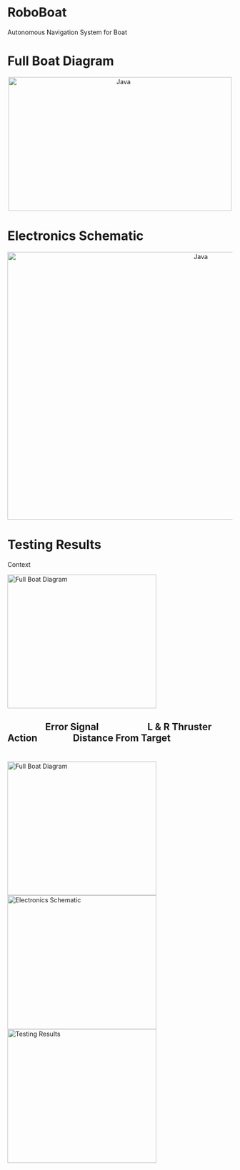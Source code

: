 # RoboBoat
Autonomous Navigation System for Boat

# Full Boat Diagram
<p align="center">
   <img align="middle" alt="Java" width="500px" height="300px"src="https://github.com/user-attachments/assets/742fffdf-3da5-4602-a967-c3886a6e2ee0">
</p>

# Electronics Schematic
<p align="center">
   <img align="middle" alt="Java" width="850px" height="600" height="350px"src="https://github.com/user-attachments/assets/21d40257-a20d-49e6-9029-5e83bc6b3402">
</p>

# Testing Results
<p> Context </p>
<img src="https://github.com/user-attachments/assets/e87ef458-8f72-420b-a303-a13327d78a1c" alt="Full Boat Diagram" height ="300px" width="333px">

## &nbsp;&nbsp;&nbsp;&nbsp;&nbsp;&nbsp;&nbsp;&nbsp;&nbsp;&nbsp;&nbsp;&nbsp;&nbsp; &nbsp;&nbsp;&nbsp;Error Signal&nbsp;&nbsp;&nbsp;&nbsp;&nbsp;&nbsp;&nbsp;&nbsp;&nbsp;&nbsp;&nbsp;&nbsp; &nbsp;&nbsp;&nbsp;&nbsp;&nbsp;&nbsp;&nbsp;&nbsp; L & R Thruster Action &nbsp;&nbsp;&nbsp;&nbsp;&nbsp;&nbsp;&nbsp;&nbsp;&nbsp;&nbsp;&nbsp;&nbsp;&nbsp;&nbsp;&nbsp;Distance From Target
<div style="display: flex; justify-content: center; gap: 10px;">
  <div>
    <h3></h3>
    <img src="https://github.com/user-attachments/assets/5c11512f-fde7-477e-9ef7-24ec72924257" alt="Full Boat Diagram" height ="300px" width="333px">
    <img src="https://github.com/user-attachments/assets/d40e7fa0-4230-497b-b922-127d68dbeefa" alt="Electronics Schematic" height ="300px" width="333px">
    <img src="https://github.com/user-attachments/assets/50890a11-6ce5-4d64-ab0b-d71a6e1e8860" alt="Testing Results" height ="300px" width="333px">
  </div>
</div>
